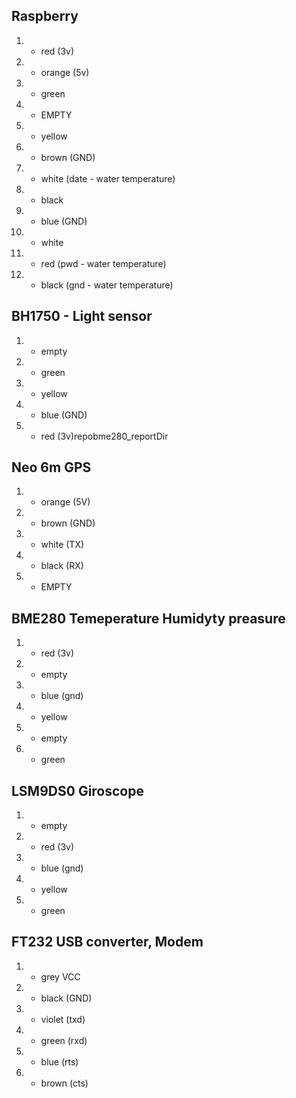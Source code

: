 ## Raspberry
1. - red (3v)
2. - orange (5v)
3. - green 
4. - EMPTY
5. - yellow
6. - brown (GND)
7. - white (date - water temperature)
8. - black
9. - blue (GND)
10. - white
17. - red (pwd - water temperature)
25. - black (gnd - water temperature)


## BH1750 - Light sensor
1. - empty
2. - green 
3. - yellow 
4. - blue (GND)
5. - red (3v)repobme280_reportDir

## Neo 6m GPS
1. - orange (5V)
2. - brown (GND)
3. - white (TX)
4. - black (RX)
5. - EMPTY

## BME280 Temeperature Humidyty preasure
1. - red (3v)
2. - empty
3. - blue (gnd)
4. - yellow
5. - empty
6. - green

## LSM9DS0 Giroscope
1. - empty
2. - red (3v)
3. - blue (gnd)
4. - yellow
5. - green


## FT232 USB converter, Modem
1. - grey VCC
2. - black (GND)
3. - violet (txd)
4. - green (rxd)
5. - blue (rts)
6. - brown (cts)
 